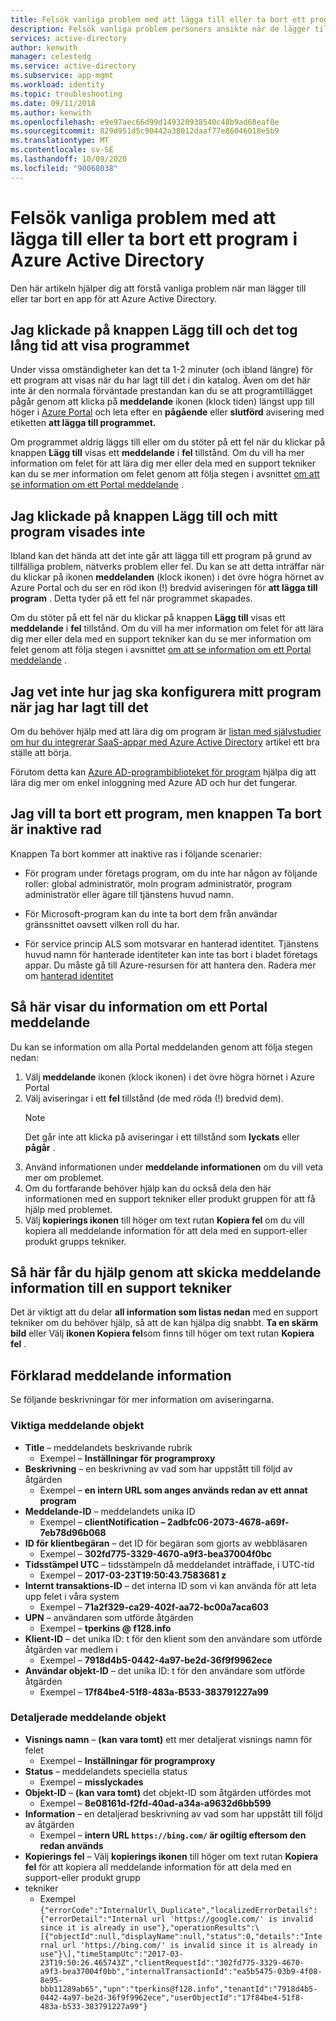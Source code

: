 ```yaml
---
title: Felsök vanliga problem med att lägga till eller ta bort ett program i Azure Active Directory
description: Felsök vanliga problem personers ansikte när de lägger till eller tar bort en app till Azure Active Directory.
services: active-directory
author: kenwith
manager: celestedg
ms.service: active-directory
ms.subservice: app-mgmt
ms.workload: identity
ms.topic: troubleshooting
ms.date: 09/11/2018
ms.author: kenwith
ms.openlocfilehash: e9e97aec66d99d149320938540c48b9ad68eaf0e
ms.sourcegitcommit: 829d951d5c90442a38012daaf77e86046018e5b9
ms.translationtype: MT
ms.contentlocale: sv-SE
ms.lasthandoff: 10/09/2020
ms.locfileid: "90068038"
---
```

# <a name="troubleshoot-common-problem-adding-or-removing-an-application-to-azure-active-directory"></a>Felsök vanliga problem med att lägga till eller ta bort ett program i Azure Active Directory
Den här artikeln hjälper dig att förstå vanliga problem när man lägger till eller tar bort en app för att Azure Active Directory.

## <a name="i-clicked-the-add-button-and-my-application-took-a-long-time-to-appear"></a>Jag klickade på knappen Lägg till och det tog lång tid att visa programmet
Under vissa omständigheter kan det ta 1-2 minuter (och ibland längre) för ett program att visas när du har lagt till det i din katalog. Även om det här inte är den normala förväntade prestandan kan du se att programtillägget pågår genom att klicka på **meddelande** ikonen (klock tiden) längst upp till höger i [Azure Portal](https://portal.azure.com/) och leta efter en **pågående** eller **slutförd** avisering med etiketten **att lägga till programmet.**

Om programmet aldrig läggs till eller om du stöter på ett fel när du klickar på knappen **Lägg till** visas ett **meddelande** i **fel** tillstånd. Om du vill ha mer information om felet för att lära dig mer eller dela med en support tekniker kan du se mer information om felet genom att följa stegen i avsnittet [om att se information om ett Portal meddelande](#how-to-see-the-details-of-a-portal-notification) .

## <a name="i-clicked-the-add-button-and-my-application-didnt-appear"></a>Jag klickade på knappen Lägg till och mitt program visades inte
Ibland kan det hända att det inte går att lägga till ett program på grund av tillfälliga problem, nätverks problem eller fel. Du kan se att detta inträffar när du klickar på ikonen **meddelanden** (klock ikonen) i det övre högra hörnet av Azure Portal och du ser en röd ikon (!) bredvid aviseringen för **att lägga till program** . Detta tyder på ett fel när programmet skapades.

Om du stöter på ett fel när du klickar på knappen **Lägg till** visas ett **meddelande** i **fel** tillstånd. Om du vill ha mer information om felet för att lära dig mer eller dela med en support tekniker kan du se mer information om felet genom att följa stegen i avsnittet [om att se information om ett Portal meddelande](#how-to-see-the-details-of-a-portal-notification) .

## <a name="i-dont-know-how-to-set-up-my-application-once-ive-added-it"></a>Jag vet inte hur jag ska konfigurera mitt program när jag har lagt till det
Om du behöver hjälp med att lära dig om program är [listan med självstudier om hur du integrerar SaaS-appar med Azure Active Directory](https://docs.microsoft.com/azure/active-directory/active-directory-saas-tutorial-list) artikel ett bra ställe att börja.

Förutom detta kan [Azure AD-programbiblioteket för program](https://docs.microsoft.com/azure/active-directory/active-directory-apps-index) hjälpa dig att lära dig mer om enkel inloggning med Azure AD och hur det fungerar.

## <a name="i-want-to-delete-an-application-but-the-delete-button-is-disabled"></a>Jag vill ta bort ett program, men knappen Ta bort är inaktive rad

Knappen Ta bort kommer att inaktive ras i följande scenarier:

- För program under företags program, om du inte har någon av följande roller: global administratör, moln program administratör, program administratör eller ägare till tjänstens huvud namn.

- För Microsoft-program kan du inte ta bort dem från användar gränssnittet oavsett vilken roll du har.

- För service princip ALS som motsvarar en hanterad identitet. Tjänstens huvud namn för hanterade identiteter kan inte tas bort i bladet företags appar. Du måste gå till Azure-resursen för att hantera den. Radera mer om [hanterad identitet](https://docs.microsoft.com/azure/active-directory/managed-identities-azure-resources/overview)

## <a name="how-to-see-the-details-of-a-portal-notification"></a>Så här visar du information om ett Portal meddelande
Du kan se information om alla Portal meddelanden genom att följa stegen nedan:
1.  Välj **meddelande** ikonen (klock ikonen) i det övre högra hörnet i Azure Portal
2.  Välj aviseringar i ett **fel** tillstånd (de med röda (!) bredvid dem).
    >[!NOTE]
    >Det går inte att klicka på aviseringar i ett tillstånd som **lyckats** eller **pågår** .
4.  Använd informationen under **meddelande informationen** om du vill veta mer om problemet.
5.  Om du fortfarande behöver hjälp kan du också dela den här informationen med en support tekniker eller produkt gruppen för att få hjälp med problemet.
6.  Välj **kopierings ikonen** till höger om text rutan **Kopiera fel** om du vill kopiera all meddelande information för att dela med en support-eller produkt grupps tekniker.

## <a name="how-to-get-help-by-sending-notification-details-to-a-support-engineer"></a>Så här får du hjälp genom att skicka meddelande information till en support tekniker
Det är viktigt att du delar **all information som listas nedan** med en support tekniker om du behöver hjälp, så att de kan hjälpa dig snabbt. **Ta en skärm bild** eller Välj **ikonen Kopiera fel**som finns till höger om text rutan **Kopiera fel** .

## <a name="notification-details-explained"></a>Förklarad meddelande information
Se följande beskrivningar för mer information om aviseringarna.

### <a name="essential-notification-items"></a>Viktiga meddelande objekt
- **Title** – meddelandets beskrivande rubrik
  * Exempel – **Inställningar för programproxy**
- **Beskrivning** – en beskrivning av vad som har uppstått till följd av åtgärden
  -   Exempel – **en intern URL som anges används redan av ett annat program**
- **Meddelande-ID** – meddelandets unika ID
  -   Exempel – **clientNotification – 2adbfc06-2073-4678-a69f-7eb78d96b068**
- **ID för klientbegäran** – det ID för begäran som gjorts av webbläsaren
  -   Exempel – **302fd775-3329-4670-a9f3-bea37004f0bc**
- **Tidsstämpel UTC** – tidsstämpeln då meddelandet inträffade, i UTC-tid
  -   Exempel – **2017-03-23T19:50:43.7583681 z**
- **Internt transaktions-ID** – det interna ID som vi kan använda för att leta upp felet i våra system
  -   Exempel – **71a2f329-ca29-402f-aa72-bc00a7aca603**
- **UPN** – användaren som utförde åtgärden
  -   Exempel – **tperkins \@ f128.info**
- **Klient-ID** – det unika ID: t för den klient som den användare som utförde åtgärden var medlem i
  -   Exempel – **7918d4b5-0442-4a97-be2d-36f9f9962ece**
- **Användar objekt-ID** – det unika ID: t för den användare som utförde åtgärden
  -   Exempel – **17f84be4-51f8-483a-B533-383791227a99**

### <a name="detailed-notification-items"></a>Detaljerade meddelande objekt
-   **Visnings namn** – **(kan vara tomt)** ett mer detaljerat visnings namn för felet
    -   Exempel – **Inställningar för programproxy**
-   **Status** – meddelandets speciella status
    -   Exempel – **misslyckades**
-   **Objekt-ID** – **(kan vara tomt)** det objekt-ID som åtgärden utfördes mot
    -   Exempel – **8e08161d-f2fd-40ad-a34a-a9632d6bb599**
-   **Information** – en detaljerad beskrivning av vad som har uppstått till följd av åtgärden
    -   Exempel – **intern URL `https://bing.com/` är ogiltig eftersom den redan används**
-   **Kopierings fel** – Välj **kopierings ikonen** till höger om text rutan **Kopiera fel** för att kopiera all meddelande information för att dela med en support-eller produkt grupp 
-   tekniker
    -   Exempel ```{"errorCode":"InternalUrl\_Duplicate","localizedErrorDetails":{"errorDetail":"Internal url 'https://google.com/' is invalid since it is already in use"},"operationResults":\[{"objectId":null,"displayName":null,"status":0,"details":"Internal url 'https://bing.com/' is invalid since it is already in use"}\],"timeStampUtc":"2017-03-23T19:50:26.465743Z","clientRequestId":"302fd775-3329-4670-a9f3-bea37004f0bb","internalTransactionId":"ea5b5475-03b9-4f08-8e95-bbb11289ab65","upn":"tperkins@f128.info","tenantId":"7918d4b5-0442-4a97-be2d-36f9f9962ece","userObjectId":"17f84be4-51f8-483a-b533-383791227a99"}```

